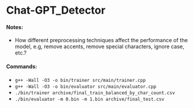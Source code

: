# Chat-GPT_Detector

#### Notes:
- How different preprocessing techniques affect the performance of the model, e.g, remove accents, remove special characters, ignore case, etc.?

#### Commands:
- `g++ -Wall -O3 -o bin/trainer src/main/trainer.cpp`
- `g++ -Wall -O3 -o bin/evaluator src/main/evaluator.cpp`
- `./bin/trainer archive/final_train_balanced_by_char_count.csv`
- `./bin/evaluator -m 0.bin -m 1.bin archive/final_test.csv`
